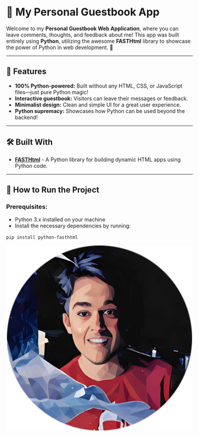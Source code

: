# 📝 My Personal Guestbook App

Welcome to my **Personal Guestbook Web Application**, where you can leave comments, thoughts, and feedback about me! This app was built entirely using **Python**, utilizing the awesome **FASTHtml** library to showcase the power of Python in web development. 🚀

---

## 📌 Features

- **100% Python-powered:** Built without any HTML, CSS, or JavaScript files—just pure Python magic!
- **Interactive guestbook:** Visitors can leave their messages or feedback.
- **Minimalist design:** Clean and simple UI for a great user experience.
- **Python supremacy:** Showcases how Python can be used beyond the backend!

---

## 🛠️ Built With

- **[FASTHtml]([https://pypi.org/project/FASTHtml/](https://docs.fastht.ml/))** - A Python library for building dynamic HTML apps using Python code.

---

## 🚀 How to Run the Project

### Prerequisites:
- Python 3.x installed on your machine
- Install the necessary dependencies by running:

```bash
pip install python-fasthtml
```

<div style="text-align: center;">
    <a  href="https://suji-guestbook-9f2j.vercel.app/" target='_blank'>
        <img src="assets/me.png" alt="Guestbook Preview" width="500">
    </a>
</div>

